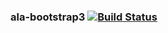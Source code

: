 ### ala-bootstrap3   [![Build Status](https://travis-ci.org/AtlasOfLivingAustralia/ala-bootstrap3.svg?branch=master)](https://travis-ci.org/AtlasOfLivingAustralia/ala-bootstrap3)
